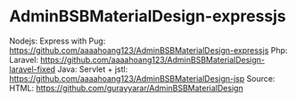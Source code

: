 # AdminBSBMaterialDesign-expressjs

Nodejs: Express with Pug: https://github.com/aaaahoang123/AdminBSBMaterialDesign-expressjs
Php: Laravel: https://github.com/aaaahoang123/AdminBSBMaterialDesign-laravel-fixed
Java: Servlet + jstl: https://github.com/aaaahoang123/AdminBSBMaterialDesign-jsp
Source: HTML: https://github.com/gurayyarar/AdminBSBMaterialDesign
